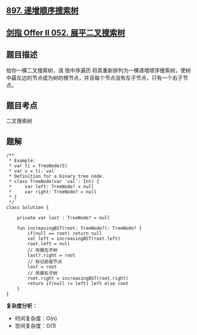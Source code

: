 ## [897. 递增顺序搜索树](https://leetcode.cn/problems/increasing-order-search-tree/)
## [剑指 Offer II 052. 展平二叉搜索树]([problems](https://leetcode.cn/problems/NYBBNL/?favorite=e8X3pBZi))

## 题目描述

给你一棵二叉搜索树，请 按中序遍历 将其重新排列为一棵递增顺序搜索树，使树中最左边的节点成为树的根节点，并且每个节点没有左子节点，只有一个右子节点。

## 题目考点

二叉搜索树

## 题解
 
```
/**
 * Example:
 * var ti = TreeNode(5)
 * var v = ti.`val`
 * Definition for a binary tree node.
 * class TreeNode(var `val`: Int) {
 *     var left: TreeNode? = null
 *     var right: TreeNode? = null
 * }
 */
class Solution {

    private var last : TreeNode? = null

    fun increasingBST(root: TreeNode?): TreeNode? {
        if(null == root) return null
        val left = increasingBST(root.left)
        root.left = null
        // 衔接左子树
        last?.right = root
        // 标记前驱节点
        last = root
        // 衔接右子树
        root.right = increasingBST(root.right)
        return if(null != left) left else root
    }
}
```

**复杂度分析：**

- 时间复杂度：O(n)
- 空间复杂度：O(1) 
